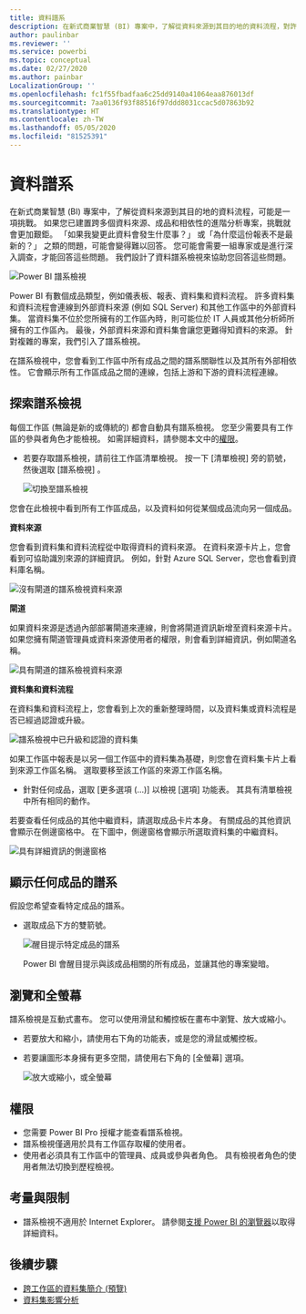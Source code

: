 ```yaml
---
title: 資料譜系
description: 在新式商業智慧 (BI) 專案中，了解從資料來源到其目的地的資料流程，對許多客戶來說是重要挑戰。
author: paulinbar
ms.reviewer: ''
ms.service: powerbi
ms.topic: conceptual
ms.date: 02/27/2020
ms.author: painbar
LocalizationGroup: ''
ms.openlocfilehash: fc1f55fbadfaa6c25dd9140a41064eaa876013df
ms.sourcegitcommit: 7aa0136f93f88516f97ddd8031ccac5d07863b92
ms.translationtype: HT
ms.contentlocale: zh-TW
ms.lasthandoff: 05/05/2020
ms.locfileid: "81525391"
---
```

# <a name="data-lineage"></a>資料譜系
在新式商業智慧 (BI) 專案中，了解從資料來源到其目的地的資料流程，可能是一項挑戰。 如果您已建置跨多個資料來源、成品和相依性的進階分析專案，挑戰就會更加艱鉅。 「如果我變更此資料會發生什麼事？」 或「為什麼這份報表不是最新的？」 之類的問題，可能會變得難以回答。 您可能會需要一組專家或是進行深入調查，才能回答這些問題。 我們設計了資料譜系檢視來協助您回答這些問題。

![Power BI 譜系檢視](media/service-data-lineage/service-data-lineage-view.png)
 
Power BI 有數個成品類型，例如儀表板、報表、資料集和資料流程。 許多資料集和資料流程會連線到外部資料來源 (例如 SQL Server) 和其他工作區中的外部資料集。 當資料集不位於您所擁有的工作區內時，則可能位於 IT 人員或其他分析師所擁有的工作區內。 最後，外部資料來源和資料集會讓您更難得知資料的來源。 針對複雜的專案，我們引入了譜系檢視。

在譜系檢視中，您會看到工作區中所有成品之間的譜系關聯性以及其所有外部相依性。 它會顯示所有工作區成品之間的連線，包括上游和下游的資料流程連線。

## <a name="explore-lineage-view"></a>探索譜系檢視

每個工作區 (無論是新的或傳統的) 都會自動具有譜系檢視。 您至少需要具有工作區的參與者角色才能檢視。 如需詳細資料，請參閱本文中的[權限](#permissions)。

* 若要存取譜系檢視，請前往工作區清單檢視。 按一下 [清單檢視]  旁的箭號，然後選取 [譜系檢視]  。

   ![切換至譜系檢視](media/service-data-lineage/service-data-lineage-view-select.png)

您會在此檢視中看到所有工作區成品，以及資料如何從某個成品流向另一個成品。

**資料來源**

您會看到資料集和資料流程從中取得資料的資料來源。 在資料來源卡片上，您會看到可協助識別來源的詳細資訊。 例如，針對 Azure SQL Server，您也會看到資料庫名稱。

![沒有閘道的譜系檢視資料來源](media/service-data-lineage/service-data-lineage-data-source-card.png)
 
**閘道**

如果資料來源是透過內部部署閘道來連線，則會將閘道資訊新增至資料來源卡片。 如果您擁有閘道管理員或資料來源使用者的權限，則會看到詳細資訊，例如閘道名稱。

![具有閘道的譜系檢視資料來源](media/service-data-lineage/service-data-lineage-data-gateway-card.png)

**資料集和資料流程**
 
在資料集和資料流程上，您會看到上次的重新整理時間，以及資料集或資料流程是否已經過認證或升級。

![譜系檢視中已升級和認證的資料集](media/service-data-lineage/service-data-lineage-promoted-certified.png)
 
如果工作區中報表是以另一個工作區中的資料集為基礎，則您會在資料集卡片上看到來源工作區名稱。 選取要移至該工作區的來源工作區名稱。

* 針對任何成品，選取 [更多選項 (...)]  以檢視 [選項] 功能表。 其具有清單檢視中所有相同的動作。

若要查看任何成品的其他中繼資料，請選取成品卡片本身。 有關成品的其他資訊會顯示在側邊窗格中。 在下圖中，側邊窗格會顯示所選取資料集的中繼資料。

![具有詳細資訊的側邊窗格](media/service-data-lineage/service-data-lineage-side-pane.png)
 
## <a name="show-lineage-for-any-artifact"></a>顯示任何成品的譜系 

假設您希望查看特定成品的譜系。

* 選取成品下方的雙箭號。

   ![醒目提示特定成品的譜系](media/service-data-lineage/service-data-lineage-specific-artifact.png)

   Power BI 會醒目提示與該成品相關的所有成品，並讓其他的專案變暗。 

## <a name="navigation-and-full-screen"></a>瀏覽和全螢幕 

譜系檢視是互動式畫布。 您可以使用滑鼠和觸控板在畫布中瀏覽、放大或縮小。

* 若要放大和縮小，請使用右下角的功能表，或是您的滑鼠或觸控板。
* 若要讓圖形本身擁有更多空間，請使用右下角的 [全螢幕] 選項。 

    ![放大或縮小，或全螢幕](media/service-data-lineage/service-data-lineage-zoom.png)

## <a name="permissions"></a>權限

* 您需要 Power BI Pro 授權才能查看譜系檢視。
* 譜系檢視僅適用於具有工作區存取權的使用者。
* 使用者必須具有工作區中的管理員、成員或參與者角色。 具有檢視者角色的使用者無法切換到歷程檢視。


## <a name="considerations-and-limitations"></a>考量與限制

- 譜系檢視不適用於 Internet Explorer。 請參閱[支援 Power BI 的瀏覽器](../power-bi-browsers.md)以取得詳細資料。

## <a name="next-steps"></a>後續步驟

* [跨工作區的資料集簡介 (預覽)](../service-datasets-across-workspaces.md)
* [資料集影響分析](service-dataset-impact-analysis.md)
